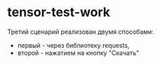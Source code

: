 # tensor-test-work
 Третий сценарий реализован двумя способами:
- первый - через библиотеку requests,
- второй - нажатием на кнопку "Скачать"